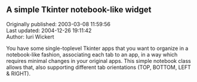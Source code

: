 ## A simple Tkinter notebook-like widget  
Originally published: 2003-03-08 11:59:56  
Last updated: 2004-12-26 19:11:42  
Author: Iuri Wickert  
  
You have some single-toplevel Tkinter apps that you want to organize in a notebook-like fashion, associating each tab to an app, in a way which requires minimal changes in your original apps. This simple notebook class allows that, also supporting different tab orientations (TOP, BOTTOM, LEFT & RIGHT).